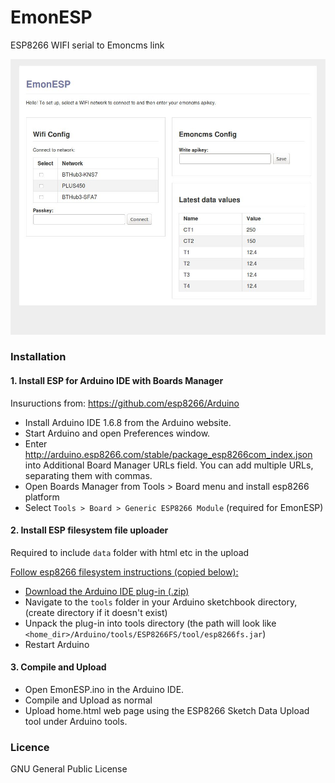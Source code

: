 # EmonESP

ESP8266 WIFI serial to Emoncms link

![emonesp.jpg](emonesp.jpg)

### Installation

#### 1. Install ESP for Arduino IDE with Boards Manager

Insuructions from: https://github.com/esp8266/Arduino

- Install Arduino IDE 1.6.8 from the Arduino website.
- Start Arduino and open Preferences window.
- Enter http://arduino.esp8266.com/stable/package_esp8266com_index.json into Additional Board Manager URLs field. You can add multiple URLs, separating them with commas.
- Open Boards Manager from Tools > Board menu and install esp8266 platform 
- Select `Tools > Board > Generic ESP8266 Module` (required for EmonESP)

#### 2. Install ESP filesystem file uploader

Required to include `data` folder with html etc in the upload 

[Follow esp8266 filesystem instructions (copied  below):](https://github.com/esp8266/Arduino/blob/master/doc/filesystem.md)

- [Download the Arduino IDE plug-in (.zip)](https://github.com/esp8266/arduino-esp8266fs-plugin/releases/download/0.2.0/ESP8266FS-0.2.0.zip)
- Navigate to the `tools` folder in your Arduino sketchbook directory, (create directory if it doesn't exist)
- Unpack the plug-in into tools directory (the path will look like `<home_dir>/Arduino/tools/ESP8266FS/tool/esp8266fs.jar`)
- Restart Arduino

#### 3. Compile and Upload

- Open EmonESP.ino in the Arduino IDE.
- Compile and Upload as normal
- Upload home.html web page using the ESP8266 Sketch Data Upload tool under Arduino tools.

### Licence

GNU General Public License
